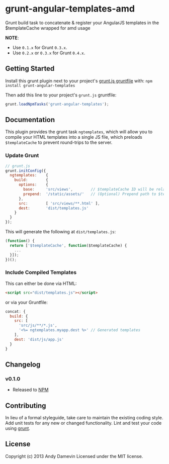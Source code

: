 # grunt-angular-templates-amd 

Grunt build task to concatenate & register your AngularJS templates in the $templateCache wrapped for amd usage

**NOTE**:

- Use `0.1.x` for Grunt `0.3.x`.
- Use `0.2.x` or `0.3.x` for Grunt `0.4.x`.


## Getting Started
Install this grunt plugin next to your project's [grunt.js gruntfile][getting_started] with: `npm install grunt-angular-templates`

Then add this line to your project's `grunt.js` gruntfile:

```javascript
grunt.loadNpmTasks('grunt-angular-templates');
```

[grunt]: http://gruntjs.com/
[getting_started]: https://github.com/gruntjs/grunt/blob/master/docs/getting_started.md


## Documentation

This plugin provides the grunt task `ngtemplates`, which will allow you to compile your HTML templates into a single JS file,
which preloads `$templateCache` to prevent round-trips to the server.

### Update Grunt

```js
// grunt.js
grunt.initConfig({
  ngtemplates:    {
    build:        {
      options:    {
        base:     'src/views',        // $templateCache ID will be relative to this folder
        prepend:  '/static/assets/'   // (Optional) Prepend path to $templateCache ID
      },
      src:        [ 'src/views/**.html' ],
      dest:       'dist/templates.js'
    }
  }
});
```

This will generate the following at `dist/templates.js`:

```js
(function() {
  return ['$templateCache', function($templateCache) {
    ...
  }]);
})();
```

### Include Compiled Templates

This can either be done via HTML:

```html
<script src="dist/templates.js"></script>
```

or via your Gruntfile:

```js
concat: {
  build: {
    src: [
      'src/js/**/*.js',       
      '<%= ngtemplates.myapp.dest %>' // Generated templates
    ],
    dest: 'dist/js/app.js'
  }
}
```


## Changelog



### v0.1.0

- Released to [NPM](https://npmjs.org/package/grunt-angular-templates-amd)

## Contributing
In lieu of a formal styleguide, take care to maintain the existing coding style. Add unit tests for any new or changed functionality. Lint and test your code using [grunt][grunt].


## License

Copyright (c) 2013 Andy Damevin
Licensed under the MIT license.
